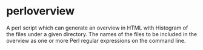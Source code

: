# perloverview
A perl script which can generate an overview in HTML with Histogram of the files under a given directory. The names of the files to be included in the overview as one or more Perl regular expressions on the command line. 
